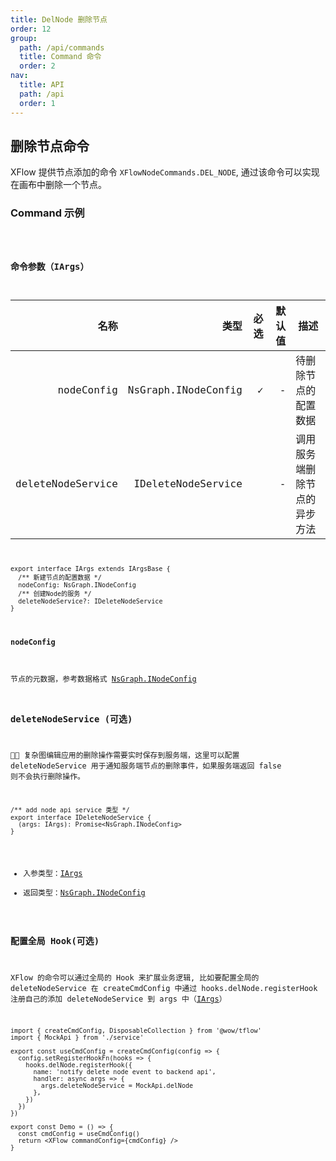 ```yaml
---
title: DelNode 删除节点
order: 12
group:
  path: /api/commands
  title: Command 命令
  order: 2
nav:
  title: API
  path: /api
  order: 1
---
```


## 删除节点命令

XFlow 提供节点添加的命令 `XFlowNodeCommands.DEL_NODE`, 通过该命令可以实现在画布中删除一个节点。

### Command 示例

<code src="./demos/index.tsx" classname="cmd-demo" />

### 命令参数（IArgs）

|              名称 |                类型 | 必选 | 默认值 | 描述                         |
| ----------------: | ------------------: | ---: | -----: | ---------------------------- |
|        nodeConfig | NsGraph.INodeConfig |    ✓ |      - | 待删除节点的配置数据         |
| deleteNodeService |  IDeleteNodeService |      |      - | 调用服务端删除节点的异步方法 |

```tsx | pure
export interface IArgs extends IArgsBase {
  /** 新建节点的配置数据 */
  nodeConfig: NsGraph.INodeConfig
  /** 创建Node的服务 */
  deleteNodeService?: IDeleteNodeService
}
```

#### nodeConfig

节点的元数据，参考数据格式 [NsGraph.INodeConfig](/api/interface#inodeconfig)

### deleteNodeService (可选)

 复杂图编辑应用的删除操作需要实时保存到服务端，这里可以配置 deleteNodeService 用于通知服务端节点的删除事件，如果服务端返回 false 则不会执行删除操作。

```tsx | pure
/** add node api service 类型 */
export interface IDeleteNodeService {
  (args: IArgs): Promise<NsGraph.INodeConfig>
}
```

- 入参类型：[IArgs](#命令参数iargs)
- 返回类型：[NsGraph.INodeConfig](/api/interface#inodeconfig)

### 配置全局 Hook(可选)

XFlow 的命令可以通过全局的 Hook 来扩展业务逻辑, 比如要配置全局的 deleteNodeService 在 createCmdConfig 中通过 hooks.delNode.registerHook 注册自己的添加 deleteNodeService 到 args 中（[IArgs](#命令参数iargs)）

```tsx | pure
import { createCmdConfig, DisposableCollection } from '@wow/tflow'
import { MockApi } from './service'

export const useCmdConfig = createCmdConfig(config => {
  config.setRegisterHookFn(hooks => {
    hooks.delNode.registerHook({
      name: 'notify delete node event to backend api',
      handler: async args => {
        args.deleteNodeService = MockApi.delNode
      },
    })
  })
})

export const Demo = () => {
  const cmdConfig = useCmdConfig()
  return <XFlow commandConfig={cmdConfig} />
}
```
